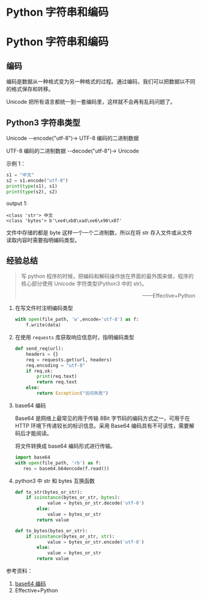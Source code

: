 # Python 字符串和编码


# Python 字符串和编码

## 编码

编码是数据从一种格式变为另一种格式的过程。通过编码，我们可以把数据以不同的格式保存和转移。

Unicode 把所有语言都统一到一套编码里，这样就不会再有乱码问题了。

## Python3 字符串类型

Unicode --encode("utf-8")-> UTF-8 编码的二进制数据

UTF-8 编码的二进制数据 --decode("utf-8")-> Unicode

示例 1：

```python
s1 = "中文"
s2 = s1.encode("utf-8")
print(type(s1), s1)
print(type(s2), s2)
```

output 1:

```
<class 'str'> 中文
<class 'bytes'> b'\xe4\xb8\xad\xe6\x96\x87'
```

文件中存储的都是 byte 这样一个一个二进制数，所以在将 str 存入文件或从文件读取内容时需要指明编码类型。

## 经验总结

> 写 python 程序的时候，把编码和解码操作放在界面的最外围来做，程序的核心部分使用 Unicode 字符类型(Python3 中的 str)。
>
> <p align="right">——Effective+Python</p>

1. 在写文件时注明编码类型

   ```python
   with open(file_path, 'w',encode='utf-8') as f:
       f.write(data)
   ```

2. 在使用 `requests` 库获取响应信息时，指明编码类型

   ```python
   def send_req(url):
       headers = {}
       req = requests.get(url, headers)
       req.encoding = "utf-8"
       if req.ok:
           print(req.text)
           return req.text
       else:
           return Exception("访问失败")
   ```

3. base64 编码

   Base64 是网络上最常见的用于传输 8Bit 字节码的编码方式之一，可用于在 HTTP 环境下传递较长的标识信息。采用 Base64 编码具有不可读性，需要解码后才能阅读。

   将文件转换成 base64 编码形式进行传输。

   ```python
   import base64
   with open(file_path, 'rb') as f:
      res = base64.b64encode(f.read())
   ```

4. python3 中 str 和 bytes 互换函数

   ```python
   def to_str(bytes_or_str):
       if isinstance(bytes_or_str, bytes):
               value = bytes_or_str.decode('utf-8')
           else:
               value = bytes_or_str
           return value

   def to_bytes(bytes_or_str):
       if isinstance(bytes_or_str, str):
               value = bytes_or_str.encode('utf-8')
           else:
               value = bytes_or_str
           return value
   ```

参考资料：

1. [base64 编码](https://baike.baidu.com/item/base64/8545775?fr=aladdin "百度百科：base64编码")
2. Effective+Python

